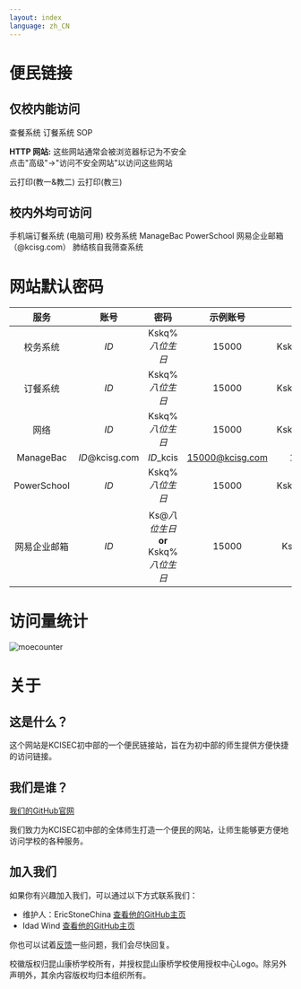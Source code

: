 ```yaml
---
layout: index
language: zh_CN
---
```


# 便民链接

## 仅校内能访问
<buttonlink href="https://ordering.kcisec.com/chaxun.asp">查餐系统</buttonlink>
<buttonlink href="https://ordering.kcisec.com/index.asp">订餐系统</buttonlink>
<buttonlink href="https://sop.kcisec.com/">SOP</buttonlink>

**HTTP 网站:**
这些网站通常会被浏览器标记为不安全  
点击"高级"->"访问不安全网站"以访问这些网站

<buttonlink href="https://192.168.80.60/">云打印(教一&教二)</buttonlink>
<buttonlink href="http://192.168.80.68/">云打印(教三)</buttonlink>

## 校内外均可访问
<buttonlink href="https://ordering.kcisec.com/ordering">手机端订餐系统 (电脑可用)</buttonlink>
<buttonlink href="https://portal.kcisec.com/China">校务系统</buttonlink>
<buttonlink href="https://kcisec.managebac.cn">ManageBac</buttonlink>
<buttonlink href="https://powerschool.kcisec.org.cn/public/">
  PowerSchool</buttonlink>
<buttonlink href="https://mail.kcisg.com">网易企业邮箱（@kcisg.com）
</buttonlink>
<buttonlink href="https://portal.kcisec.com/login/Account/LogHC"> 肺结核自我筛查系统</buttonlink>

# 网站默认密码

|服务|账号|密码|示例账号|示例密码|
|:---:|:---:|:---:|:---:|:---:|
|校务系统|*ID*|Kskq%*八位生日*|15000|Kskq%20080909|
|订餐系统|*ID*|Kskq%*八位生日*|15000|Kskq%20080909|
|网络|*ID*|Kskq%*八位生日*|15000|Kskq%20080909|
|ManageBac|*ID*@kcisg.com|*ID*_kcis|15000@kcisg.com|15000_kcis|
|PowerSchool|*ID*|Kskq%*八位生日*|15000|Kskq%20080909|
|网易企业邮箱|*ID*|Ks@*八位生日* **or** Kskq%*八位生日*|15000|Ks@20080909|

# 访问量统计
![moecounter](https://count.getloli.com/@kcisecnav?name=kcisecnav&theme=gelbooru&darkmode=0)
# 关于

## 这是什么？

这个网站是KCISEC初中部的一个便民链接站，旨在为初中部的师生提供方便快捷的访问链接。

## 我们是谁？

[我们的GitHub官网](https://www.github.com/KCISEastCampus)

我们致力为KCISEC初中部的全体师生打造一个便民的网站，让师生能够更方便地访问学校的各种服务。

## 加入我们

如果你有兴趣加入我们，可以通过以下方式联系我们：
- 维护人：EricStoneChina [查看他的GitHub主页](https://github.com/EricStoneChina)
- Idad Wind [查看他的GitHub主页](https://www.github.com/idadwind1)

你也可以试着[反馈](mailto:report@kcisec.site)一些问题，我们会尽快回复。

校徽版权归昆山康桥学校所有，并授权昆山康桥学校使用授权中心Logo。除另外声明外，其余内容版权均归本组织所有。
